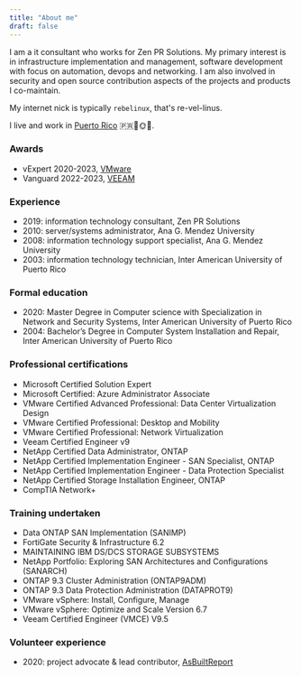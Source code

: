 ```yaml
---
title: "About me"
draft: false
---
```


I am a it consultant who works for Zen PR Solutions. My primary interest is in infrastructure
implementation and management, software development with focus on automation, devops and networking.
I am also involved in security and open source contribution aspects of the projects and products I co-maintain.

My internet nick is typically `rebelinux`, that's re-vel-linus.

I live and work in [Puerto Rico](https://www.discoverpuertorico.com/) 🇵🇷🌴🌞🌊.

### Awards

* vExpert 2020-2023, [VMware](https://vexpert.vmware.com/directory/6271)
* Vanguard 2022-2023, [VEEAM](https://community.veeam.com/p/veeamvanguard?)

### Experience

* 2019: information technology consultant, Zen PR Solutions
* 2010: server/systems administrator, Ana G. Mendez University
* 2008: information technology support specialist, Ana G. Mendez University
* 2003: information technology technician, Inter American University of Puerto Rico

### Formal education

* 2020: Master Degree in Computer science with Specialization in Network and Security Systems, Inter American University of Puerto Rico
* 2004: Bachelor’s Degree in Computer System Installation and Repair, Inter American University of Puerto Rico

### Professional certifications

* Microsoft Certified Solution Expert
* Microsoft Certified: Azure Administrator Associate
* VMware Certified Advanced Professional: Data Center Virtualization Design
* VMware Certified Professional: Desktop and Mobility
* VMware Certified Professional: Network Virtualization
* Veeam Certified Engineer v9
* NetApp Certified Data Administrator, ONTAP
* NetApp Certified Implementation Engineer - SAN Specialist, ONTAP
* NetApp Certified Implementation Engineer - Data Protection Specialist
* NetApp Certified Storage Installation Engineer, ONTAP
* CompTIA Network+

### Training undertaken

* Data ONTAP SAN Implementation (SANIMP)
* FortiGate Security & Infrastructure 6.2
* MAINTAINING IBM DS/DCS STORAGE SUBSYSTEMS
* NetApp Portfolio: Exploring SAN Architectures and Configurations (SANARCH)
* ONTAP 9.3 Cluster Administration (ONTAP9ADM)
* ONTAP 9.3 Data Protection Administration (DATAPROT9)
* VMware vSphere: Install, Configure, Manage
* VMware vSphere: Optimize and Scale Version 6.7
* Veeam Certified Engineer (VMCE) V9.5

### Volunteer experience

* 2020: project advocate & lead contributor, [AsBuiltReport](https://www.asbuiltreport.com/about/acknowledgements/)
